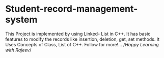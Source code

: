 # Student-record-management-system
This Project is  implemented by using Linked- List in C++. It has basic features to modify the records like insertion, deletion, get, set methods.
It Uses Concepts of Class, List of C++.
Follow for more!...
/*Happy Learning with Rajeev*/
